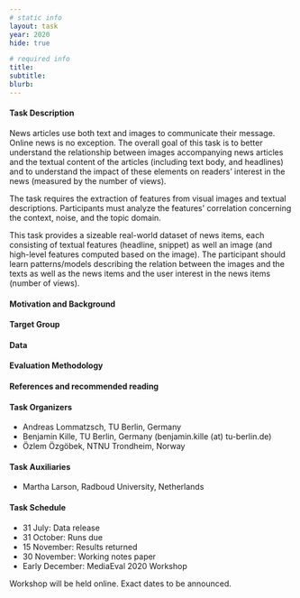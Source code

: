 ```yaml
---
# static info
layout: task
year: 2020
hide: true

# required info
title:
subtitle:
blurb:
---
```


<!-- # please respect the structure below-->


#### Task Description
News articles use both text and images to communicate their message. Online news is no exception. The overall goal of this task is to better understand the relationship between images accompanying news articles and the textual content of the articles (including text body, and headlines) and to understand the impact of these elements on readers’ interest in the news (measured by the number of views). 

The task requires the extraction of features from visual images and textual descriptions. Participants must analyze the features' correlation concerning the context, noise, and the topic domain.

This task provides a sizeable real-world dataset of news items, each consisting of textual features (headline, snippet) as well an image (and high-level features computed based on the image). The participant should learn patterns/models describing the relation between the images and the texts as well as the news items and the user interest in the news items (number of views).

#### Motivation and Background

#### Target Group


#### Data


#### Evaluation Methodology


#### References and recommended reading
<!-- # Please use the ACM format for references https://www.acm.org/publications/authors/reference-formatting (but no DOI needed)-->
<!-- # The paper title should be a hyperlink leading to the paper online-->


#### Task Organizers
* Andreas Lommatzsch, TU Berlin, Germany
* Benjamin Kille, TU Berlin, Germany (benjamin.kille (at) tu-berlin.de)
* Özlem Özgöbek, NTNU Trondheim, Norway

#### Task Auxiliaries
* Martha Larson, Radboud University, Netherlands

#### Task Schedule
* 31 July: Data release <!-- # Replace XX with your date. Latest possible is 31 July-->
* 31 October: Runs due <!-- # Evaluation will be with the script-->
* 15 November: Results returned  <!-- Fixed. Please do not change-->
* 30 November: Working notes paper  <!-- Fixed. Please do not change-->
* Early December: MediaEval 2020 Workshop <!-- Fixed. Please do not change-->

Workshop will be held online. Exact dates to be announced.
